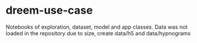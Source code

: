 # dreem-use-case

Notebooks of exploration, dataset, model and app classes.
Data was not loaded in the repository due to size, create data/h5 and data/hypnograms
